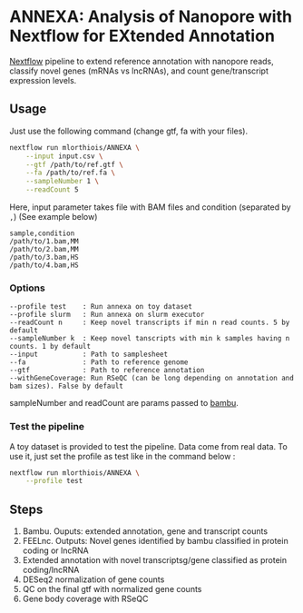 # ANNEXA: Analysis of Nanopore with Nextflow for EXtended Annotation

[Nextflow](https://www.nextflow.io) pipeline to extend reference annotation with nanopore reads, classify novel genes (mRNAs vs lncRNAs), and count gene/transcript expression levels.

## Usage

Just use the following command (change gtf, fa with your files).

```sh
nextflow run mlorthiois/ANNEXA \
    --input input.csv \
    --gtf /path/to/ref.gtf \
    --fa /path/to/ref.fa \
    --sampleNumber 1 \
    --readCount 5
```

Here, input parameter takes file with BAM files and condition (separated by `,`) (See example below)

```
sample,condition
/path/to/1.bam,MM
/path/to/2.bam,MM
/path/to/3.bam,HS
/path/to/4.bam,HS
```

### Options

```
--profile test    : Run annexa on toy dataset
--profile slurm   : Run annexa on slurm executor
--readCount n     : Keep novel transcripts if min n read counts. 5 by default
--sampleNumber k  : Keep novel tanscripts with min k samples having n counts. 1 by default
--input           : Path to samplesheet
--fa              : Path to reference genome
--gtf             : Path to reference annotation
--withGeneCoverage: Run RSeQC (can be long depending on annotation and bam sizes). False by default
```

sampleNumber and readCount are params passed to [bambu](https://github.com/GoekeLab/bambu#advanced-options).

### Test the pipeline

A toy dataset is provided to test the pipeline. Data come from real data. To use it, just set the profile as test like in the command below :

```sh
nextflow run mlorthiois/ANNEXA \
    --profile test
```

## Steps

1. Bambu. Ouputs: extended annotation, gene and transcript counts
2. FEELnc. Outputs: Novel genes identified by bambu classified in protein coding or lncRNA
3. Extended annotation with novel transcriptsg/gene classified as protein coding/lncRNA
4. DESeq2 normalization of gene counts
5. QC on the final gtf with normalized gene counts
6. Gene body coverage with RSeQC
